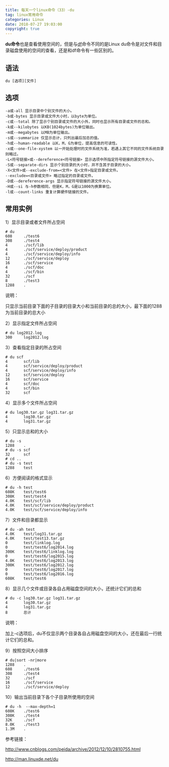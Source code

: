 ```yaml
---
title: 每天一个linux命令（33）-du
tag: linux常用命令
categories: Linux
date: 2018-07-27 19:03:00
copyright: true
---
```


**du命令**也是查看使用空间的，但是与[df](http://man.linuxde.net/df)命令不同的是Linux du命令是对文件和目录磁盘使用的空间的查看，还是和df命令有一些区别的。

<!--more-->

## 语法

`du [选项][文件]`

## 选项

```
-a或-all 显示目录中个别文件的大小。
-b或-bytes 显示目录或文件大小时，以byte为单位。
-c或--total 除了显示个别目录或文件的大小外，同时也显示所有目录或文件的总和。
-k或--kilobytes 以KB(1024bytes)为单位输出。
-m或--megabytes 以MB为单位输出。
-s或--summarize 仅显示总计，只列出最后加总的值。
-h或--human-readable 以K，M，G为单位，提高信息的可读性。
-x或--one-file-xystem 以一开始处理时的文件系统为准，若遇上其它不同的文件系统目录则略过。
-L<符号链接>或--dereference<符号链接> 显示选项中所指定符号链接的源文件大小。
-S或--separate-dirs 显示个别目录的大小时，并不含其子目录的大小。
-X<文件>或--exclude-from=<文件> 在<文件>指定目录或文件。
--exclude=<目录或文件> 略过指定的目录或文件。
-D或--dereference-args 显示指定符号链接的源文件大小。
-H或--si 与-h参数相同，但是K，M，G是以1000为换算单位。
-l或--count-links 重复计算硬件链接的文件。
```

## 常用实例

1）显示目录或者文件所占空间

```
# du
608     ./test6
308     ./test4
4       ./scf/lib
4       ./scf/service/deploy/product
4       ./scf/service/deploy/info
12      ./scf/service/deploy
16      ./scf/service
4       ./scf/doc
4       ./scf/bin
32      ./scf
8       ./test3
1288    .
```

说明：

只显示当前目录下面的子目录的目录大小和当前目录的总的大小，最下面的1288为当前目录的总大小

2）显示指定文件所占空间

```
# du log2012.log 
300     log2012.log
```

3）查看指定目录的所占空间

```
# du scf
4       scf/lib
4       scf/service/deploy/product
4       scf/service/deploy/info
12      scf/service/deploy
16      scf/service
4       scf/doc
4       scf/bin
32      scf
```

4）显示多个文件所占空间

```
# du log30.tar.gz log31.tar.gz 
4       log30.tar.gz
4       log31.tar.gz
```

5）只显示总和的大小

```
# du -s
1288    .
# du -s scf
32      scf
# cd ..
# du -s test
1288    test
```

6）方便阅读的格式显示

```
# du -h test
608K    test/test6
308K    test/test4
4.0K    test/scf/lib
4.0K    test/scf/service/deploy/product
4.0K    test/scf/service/deploy/info
```

7）文件和目录都显示

```
# du -ah test
4.0K    test/log31.tar.gz
4.0K    test/test13.tar.gz
0       test/linklog.log
0       test/test6/log2014.log
300K    test/test6/linklog.log
0       test/test6/log2015.log
4.0K    test/test6/log2013.log
300K    test/test6/log2012.log
0       test/test6/log2017.log
0       test/test6/log2016.log
608K    test/test6
```

8）显示几个文件或目录各自占用磁盘空间的大小，还统计它们的总和

```
# du -c log30.tar.gz log31.tar.gz 
4       log30.tar.gz
4       log31.tar.gz
8       总计
```

说明：

加上-c选项后，du不仅显示两个目录各自占用磁盘空间的大小，还在最后一行统计它们的总和。

9）按照空间大小排序

```
# du|sort -nr|more
1288    .
608     ./test6
308     ./test4
32      ./scf
16      ./scf/service
12      ./scf/service/deploy
```

10）输出当前目录下各个子目录所使用的空间

```
# du -h  --max-depth=1
608K    ./test6
308K    ./test4
32K     ./scf
8.0K    ./test3
1.3M    .
```

参考链接：

http://www.cnblogs.com/peida/archive/2012/12/10/2810755.html

http://man.linuxde.net/du
